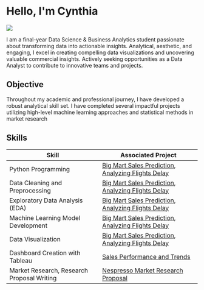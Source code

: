 # Hello, I'm Cynthia

<a href="https://www.linkedin.com/in/cynthiakhongqing327/"><img src="https://img.shields.io/badge/-LinkedIn-0072b1?&style=for-the-badge&logo=linkedin&logoColor=white" /></a>

I am a final-year Data Science & Business Analytics student passionate about transforming data into actionable insights. Analytical, aesthetic, and engaging, I excel in creating compelling data visualizations and uncovering valuable commercial insights. Actively seeking opportunities as a Data Analyst to contribute to innovative teams and projects.

## Objective

Throughout my academic and professional journey, I have developed a robust analytical skill set. I have completed several impactful projects utilizing high-level machine learning approaches and statistical methods in market research

## Skills

| Skill                                         | Associated Project         |
|-----------------------------------------------|----------------------------|
| Python Programming        | <a href="https://github.com/cynthiakhong/Big-Mart-Sales-Prediction/tree/main">Big Mart Sales Prediction</a>, <a href="https://github.com/cynthiakhong/Analyzing-Flights-Delay-Pattern/tree/main">Analyzing Flights Delay</a>|
| Data Cleaning and Preprocessing         |<a href="https://github.com/cynthiakhong/Big-Mart-Sales-Prediction/tree/main">Big Mart Sales Prediction</a>, <a href="https://github.com/cynthiakhong/Analyzing-Flights-Delay-Pattern/tree/main">Analyzing Flights Delay</a>|
| Exploratory Data Analysis (EDA) |<a href="https://github.com/cynthiakhong/Big-Mart-Sales-Prediction/tree/main">Big Mart Sales Prediction</a>, <a href="https://github.com/cynthiakhong/Analyzing-Flights-Delay-Pattern/tree/main">Analyzing Flights Delay</a>|
| Machine Learning Model Development      |<a href="https://github.com/cynthiakhong/Analyzing-Flights-Delay-Pattern/tree/main">Big Mart Sales Prediction</a>, <a href="https://github.com/cynthiakhong/Analyzing-Flights-Delay-Pattern/tree/main">Analyzing Flights Delay</a>|
| Data Visualization     |<a href="https://github.com/cynthiakhong/Analyzing-Flights-Delay-Pattern/tree/main">Big Mart Sales Prediction</a>, <a href="https://github.com/cynthiakhong/Analyzing-Flights-Delay-Pattern/tree/main">Analyzing Flights Delay</a>|
| Dashboard Creation with Tableau             |<a href="https://github.com/cynthiakhong/Sales-Performance-and-Trends/tree/main">Sales Performance and Trends</a>|
| Market Research, Research Proposal Writing            |<a href="https://github.com/cynthiakhong/Nespresso-Case-Study">Nespresso Market Research Proposal</a>|
